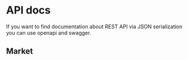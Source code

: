 # API docs
If you want to find documentation about REST API via JSON serialization you can use openapi and swagger.

## Market